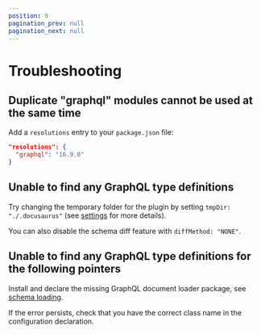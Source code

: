```yaml
---
position: 9
pagination_prev: null
pagination_next: null
---
```


# Troubleshooting

## Duplicate "graphql" modules cannot be used at the same time

Add a `resolutions` entry to your `package.json` file:

```json title="package.json"
"resolutions": {
  "graphql": "16.9.0"
}
```

## Unable to find any GraphQL type definitions

Try changing the temporary folder for the plugin by setting `tmpDir: "./.docusaurus"` (see [settings](/docs/settings) for more details).

You can also disable the schema diff feature with `diffMethod: "NONE"`.

## Unable to find any GraphQL type definitions for the following pointers

Install and declare the missing GraphQL document loader package, see [schema loading](/docs/advanced/schema-loading).

If the error persists, check that you have the correct class name in the configuration declaration.
